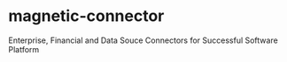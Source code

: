 # magnetic-connector
Enterprise, Financial and Data Souce Connectors for Successful Software Platform
